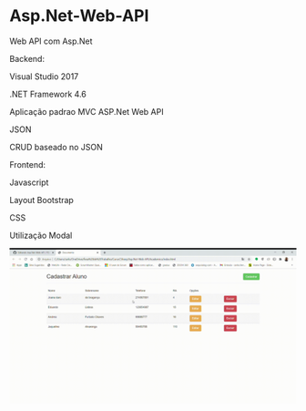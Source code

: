 # Asp.Net-Web-API

Web API com Asp.Net

Backend:

Visual Studio 2017

.NET Framework 4.6

Aplicação padrao MVC
ASP.Net Web API

JSON

CRUD baseado no JSON


Frontend:

Javascript

Layout Bootstrap

CSS

Utilização Modal



![Login](https://github.com/CarlosAlexFO/Asp.Net-Web-API/blob/main/AplicacaoWebAPI.gif)
